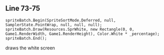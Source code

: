 ## Line 73-75

`spriteBatch.Begin(SpriteSortMode.Deferred, null, SamplerState.PointWrap, null, null, null);`	
`spriteBatch.Draw(Resources.SprWhite, new Rectangle(0, 0, Game1.RenderWidth, Game1.RenderHeight), Color.White * _percentage);`	
`spriteBatch.End();`

draws the white screen